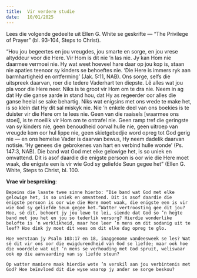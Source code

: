 ```yaml
---
title:  Vir verdere studie
date:   10/01/2025
---
```


Lees die volgende gedeelte uit Ellen G. White se geskrifte — “The Privilege of Prayer” (bl. 93-104, Steps to Christ).

“Hou jou begeertes en jou vreugdes, jou smarte en sorge, en jou vrese altyddeur voor die Here. Vir Hom is dit nie ’n las nie. Jy kan Hom nie daarmee vermoei nie. Hy wat weet hoeveel hare daar op jou kop is, staan nie apaties teenoor sy kinders se behoeftes nie. ‘Die Here is immers ryk aan barmhartigheid en ontferming’ (Jak. 5:11, NAB). Ons sorge, selfs die uitspreek daarvan, roer die tedere Vaderhart ten diepste. Lê alles wat jou pla voor die Here neer. Niks is te groot vir Hom om te dra nie. Neem in ag dat Hy die ganse aarde in stand hou, dat Hy as regeerder oor alles die ganse heelal se sake behartig. Niks wat enigsins met ons vrede te make het, is so klein dat Hy dit sal miskyk nie. Nie ’n enkele deel van ons boekies is te duister vir die Here om te lees nie. Geen van die raaisels [waarmee ons stoei], is te moeilik vir Hom om te ontrafel nie. Geen ramp tref die geringste van sy kinders nie, geen benoudheid oorval hulle nie, geen uitroep van vreugde kom oor hul lippe nie, geen skietgebedjie word opreg tot God gerig nie — en ons hemelse Vader is daarvan bewus, Hy neem dadelik daarvan notisie. ‘Hy genees die gebrokenes van hart en verbind hulle wonde’ (Ps. 147:3, NAB). Die band wat God met elke gelowige het, is so uniek en omvattend. Dit is asof daardie die enigste persoon is oor wie die Here moet waak, die enigste een is vir wie God sy geliefde Seun gegee het” (Ellen G. White, Steps to Christ, bl. 100.

**Vrae vir bespreking**:

`Bepeins die laaste twee sinne hierbo: “Die band wat God met elke gelowige het, is so uniek en omvattend. Dit is asof daardie die enigste persoon is oor wie die Here moet waak, die enigste een is vir wie God sy geliefde Seun gegee het.”Watter vertroosting gee dit jou? Hoe, sê dit, behoort jy jou lewe te lei, siende dat God so ’n hegte band met jou het en jou so tederlik versorg? Hierdie wonderlike belofte is ’n werklikheid, maar hoe leer ’n mens om dit sodanig uit te leef? Hoe dink jy moet dit wees om dit elke dag opreg te glo.`

`Hoe verstaan jy Psalm 103:17 en 18, inaggenome vandeesweek se les? Wat sê dit vir ons oor die ewigdurendheid van God se liefde; maar ook hoe die voordele wat uit ’n mens se verhouding met God spruit, weliswaar ook op die aanvaarding van sy liefde steun?`

`Op watter maniere maak hierdie wete ’n verskil aan jou verbintenis met God? Hoe beïnvloed dit die wyse waarop jy ander se sorge beskou?`